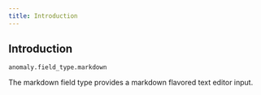 ```yaml
---
title: Introduction 
---
```


## Introduction

`anomaly.field_type.markdown`

The markdown field type provides a markdown flavored text editor input.